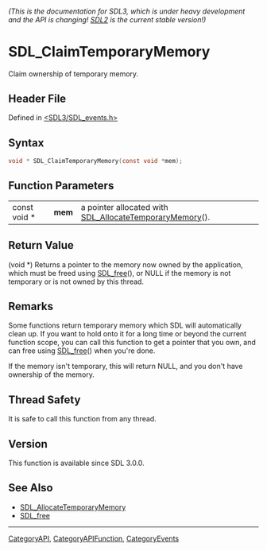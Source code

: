 ###### (This is the documentation for SDL3, which is under heavy development and the API is changing! [SDL2](https://wiki.libsdl.org/SDL2/) is the current stable version!)
# SDL_ClaimTemporaryMemory

Claim ownership of temporary memory.

## Header File

Defined in [<SDL3/SDL_events.h>](https://github.com/libsdl-org/SDL/blob/main/include/SDL3/SDL_events.h)

## Syntax

```c
void * SDL_ClaimTemporaryMemory(const void *mem);
```

## Function Parameters

|              |         |                                                                                        |
| ------------ | ------- | -------------------------------------------------------------------------------------- |
| const void * | **mem** | a pointer allocated with [SDL_AllocateTemporaryMemory](SDL_AllocateTemporaryMemory)(). |

## Return Value

(void *) Returns a pointer to the memory now owned by the application,
which must be freed using [SDL_free](SDL_free)(), or NULL if the memory is
not temporary or is not owned by this thread.

## Remarks

Some functions return temporary memory which SDL will automatically clean
up. If you want to hold onto it for a long time or beyond the current
function scope, you can call this function to get a pointer that you own,
and can free using [SDL_free](SDL_free)() when you're done.

If the memory isn't temporary, this will return NULL, and you don't have
ownership of the memory.

## Thread Safety

It is safe to call this function from any thread.

## Version

This function is available since SDL 3.0.0.

## See Also

- [SDL_AllocateTemporaryMemory](SDL_AllocateTemporaryMemory)
- [SDL_free](SDL_free)

----
[CategoryAPI](CategoryAPI), [CategoryAPIFunction](CategoryAPIFunction), [CategoryEvents](CategoryEvents)

